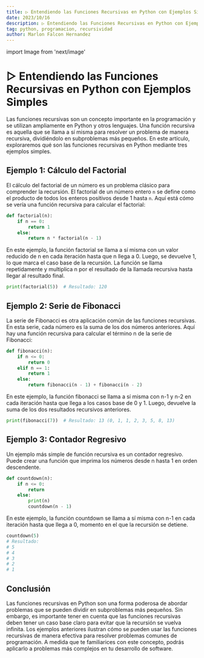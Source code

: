 ```yaml
---
title: ▷ Entendiendo las Funciones Recursivas en Python con Ejemplos Simples
date: 2023/10/16
description: ▷ Entendiendo las Funciones Recursivas en Python con Ejemplos Simples
tag: python, programacion, recursividad
author: Marlon Falcon Hernandez
---
```

import Image from 'next/image'

# ▷ Entendiendo las Funciones Recursivas en Python con Ejemplos Simples

Las funciones recursivas son un concepto importante en la programación y se utilizan ampliamente en Python y otros lenguajes. Una función recursiva es aquella que se llama a sí misma para resolver un problema de manera recursiva, dividiéndolo en subproblemas más pequeños. En este artículo, exploraremos qué son las funciones recursivas en Python mediante tres ejemplos simples.

## Ejemplo 1: Cálculo del Factorial

El cálculo del factorial de un número es un problema clásico para comprender la recursión. El factorial de un número entero `n` se define como el producto de todos los enteros positivos desde 1 hasta `n`. Aquí está cómo se vería una función recursiva para calcular el factorial:

```python
def factorial(n):
    if n == 0:
        return 1
    else:
        return n * factorial(n - 1)
```

En este ejemplo, la función factorial se llama a sí misma con un valor reducido de n en cada iteración hasta que n llega a 0. Luego, se devuelve 1, lo que marca el caso base de la recursión. La función se llama repetidamente y multiplica n por el resultado de la llamada recursiva hasta llegar al resultado final.

```python
print(factorial(5))  # Resultado: 120
```


## Ejemplo 2: Serie de Fibonacci
La serie de Fibonacci es otra aplicación común de las funciones recursivas. En esta serie, cada número es la suma de los dos números anteriores. Aquí hay una función recursiva para calcular el término n de la serie de Fibonacci:

```python
def fibonacci(n):
    if n <= 0:
        return 0
    elif n == 1:
        return 1
    else:
        return fibonacci(n - 1) + fibonacci(n - 2)
```

En este ejemplo, la función fibonacci se llama a sí misma con n-1 y n-2 en cada iteración hasta que llega a los casos base de 0 y 1. Luego, devuelve la suma de los dos resultados recursivos anteriores.

```python
print(fibonacci(7))  # Resultado: 13 (0, 1, 1, 2, 3, 5, 8, 13)
```


## Ejemplo 3: Contador Regresivo
Un ejemplo más simple de función recursiva es un contador regresivo. Puede crear una función que imprima los números desde n hasta 1 en orden descendente.

```python
def countdown(n):
    if n <= 0:
        return
    else:
        print(n)
        countdown(n - 1)
```

En este ejemplo, la función countdown se llama a sí misma con n-1 en cada iteración hasta que llega a 0, momento en el que la recursión se detiene.

```python
countdown(5)
# Resultado:
# 5
# 4
# 3
# 2
# 1
```

## Conclusión
Las funciones recursivas en Python son una forma poderosa de abordar problemas que se pueden dividir en subproblemas más pequeños. Sin embargo, es importante tener en cuenta que las funciones recursivas deben tener un caso base claro para evitar que la recursión se vuelva infinita. Los ejemplos anteriores ilustran cómo se pueden usar las funciones recursivas de manera efectiva para resolver problemas comunes de programación. A medida que te familiarices con este concepto, podrás aplicarlo a problemas más complejos en tu desarrollo de software.